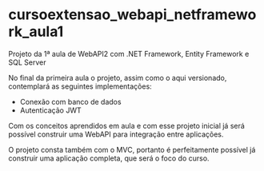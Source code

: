 # cursoextensao_webapi_netframework_aula1
Projeto da 1ª aula de WebAPI2 com .NET Framework, Entity Framework e SQL Server

No final da primeira aula o projeto, assim como o aqui versionado, contemplará as seguintes implementações:
  * Conexão com banco de dados
  * Autenticação JWT
  
Com os conceitos aprendidos em aula e com esse projeto inicial já será possível construir uma WebAPI para integração entre aplicações.

O projeto consta também com o MVC, portanto é perfeitamente possível já construir uma aplicação completa, que será o foco do curso.
